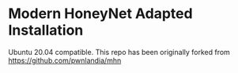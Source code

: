 # Modern HoneyNet Adapted Installation
Ubuntu 20.04 compatible.
This repo has been originally forked from https://github.com/pwnlandia/mhn
